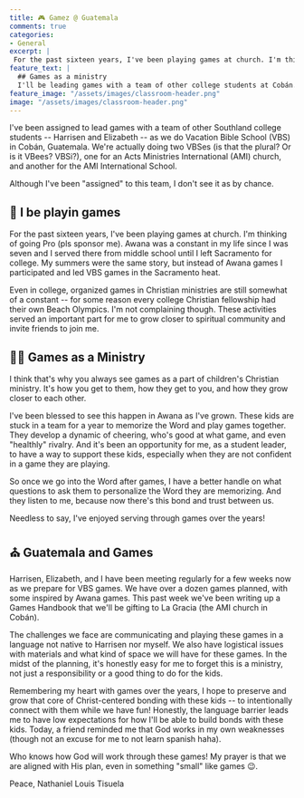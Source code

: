 ```yaml
---
title: 🎮 Gamez @ Guatemala
comments: true
categories:
- General
excerpt: |
 For the past sixteen years, I've been playing games at church. I'm thinking of going Pro (pls...
feature_text: |
  ## Games as a ministry
  I'll be leading games with a team of other college students at Cobán. 
feature_image: "/assets/images/classroom-header.png"
image: "/assets/images/classroom-header.png"
---
```


I've been assigned to lead games with a team of other Southland college students -- Harrisen and Elizabeth -- as we do Vacation Bible School (VBS) in Cobán, Guatemala. We're actually doing two VBSes (is that the plural? Or is it VBees? VBSi?), one for an Acts Ministries International (AMI) church, and another for the AMI International School. 

Although I've been "assigned" to this team, I don't see it as by chance.

## 🤪 I be playin games

For the past sixteen years, I've been playing games at church. I'm thinking of going Pro (pls sponsor me). Awana was a constant in my life since I was seven and I served there from middle school until I left Sacramento for college. My summers were the same story, but instead of Awana games I participated and led VBS games in the Sacramento heat. 

Even in college, organized games in Christian ministries are still somewhat of a constant -- for some reason every college Christian fellowship had their own Beach Olympics. I'm not complaining though. These activities served an important part for me to grow closer to spiritual community and invite friends to join me. 

## 🙏🏾 Games as a Ministry

I think that's why you always see games as a part of children's Christian ministry. It's how you get to them, how they get to you, and how they grow closer to each other. 

I've been blessed to see this happen in Awana as I've grown. These kids are stuck in a team for a year to memorize the Word and play games together. They develop a dynamic of cheering, who's good at what game, and even "healthly" rivalry. And it's been an opportunity for me, as a student leader, to have a way to support these kids, especially when they are not confident in a game they are playing. 

So once we go into the Word after games, I have a better handle on what questions to ask them to personalize the Word they are memorizing. And they listen to me, because now there's this bond and trust between us.

Needless to say, I've enjoyed serving through games over the years!

## ⛪ Guatemala and Games

Harrisen, Elizabeth, and I have been meeting regularly for a few weeks now as we prepare for VBS games. We have over a dozen games planned, with some inspired by Awana games. This past week we've been writing up a Games Handbook that we'll be gifting to La Gracia (the AMI church in Cobán). 

The challenges we face are communicating and playing these games in a language not native to Harrisen nor myself. We also have logistical issues with materials and what kind of space we will have for these games. In the midst of the planning, it's honestly easy for me to forget this is a ministry, not just a responsibility or a good thing to do for the kids.

Remembering my heart with games over the years, I hope to preserve and grow that core of Christ-centered bonding with these kids -- to intentionally connect with them while we have fun! Honestly, the language barrier leads me to have low expectations for how I'll be able to build bonds with these kids. Today, a friend reminded me that God works in my own weaknesses (though not an excuse for me to not learn spanish haha). 

Who knows how God will work through these games! My prayer is that we are aligned with His plan, even in something "small" like games 😉. 

Peace,
Nathaniel Louis Tisuela


